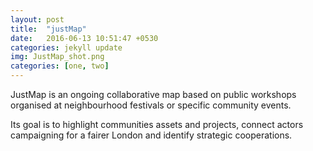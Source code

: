 ```yaml
---
layout: post
title:  "justMap"
date:   2016-06-13 10:51:47 +0530
categories: jekyll update
img: JustMap_shot.png
categories: [one, two]
---
```

JustMap is an ongoing collaborative map based on public workshops organised at neighbourhood festivals or specific community events.

Its goal is to highlight communities assets and projects, connect actors campaigning for a fairer London and identify strategic cooperations.

